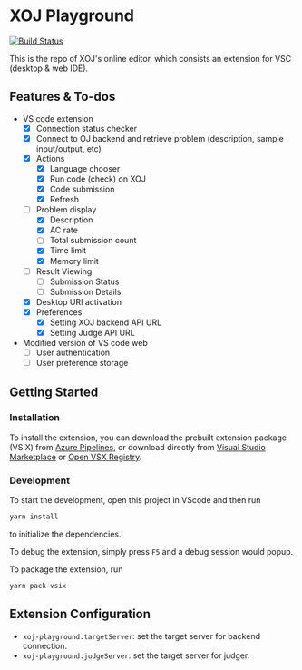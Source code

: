 # XOJ Playground

[![Build Status](https://dev.azure.com/XOJ-Team/CPT202%20Team%20B-3/_apis/build/status/XOJ_Playground?branchName=master)](https://dev.azure.com/XOJ-Team/CPT202%20Team%20B-3/_build/latest?definitionId=8&branchName=master)  

This is the repo of XOJ's online editor, which consists an extension for VSC (desktop & web IDE).

## Features & To-dos

* VS code extension
  * [x] Connection status checker
  * [x] Connect to OJ backend and retrieve problem (description, sample input/output, etc)
  * [x] Actions
    * [x] Language chooser
    * [x] Run code (check) on XOJ
    * [x] Code submission
    * [x] Refresh
  * [ ] Problem display
    * [x] Description
    * [x] AC rate
    * [ ] Total submission count
    * [x] Time limit
    * [x] Memory limit
  * [ ] Result Viewing
    * [ ] Submission Status
    * [ ] Submission Details
  * [x] Desktop URI activation
  * [x] Preferences
    * [x] Setting XOJ backend API URL
    * [x] Setting Judge API URL
* Modified version of VS code web
  * [ ] User authentication
  * [ ] User preference storage

## Getting Started

### Installation

To install the extension, you can download the prebuilt extension package (VSIX) from [Azure Pipelines](https://dev.azure.com/XOJ-Team/CPT202%20Team%20B-3/_build?definitionId=8), or download directly from [Visual Studio Marketplace](https://marketplace.visualstudio.com/items?itemName=XOJ-Team.xoj-playground) or [Open VSX Registry](https://open-vsx.org/extension/XOJ-Team/xoj-playground).

### Development

To start the development, open this project in VScode and then run

```bash
yarn install
```

to initialize the dependencies.

To debug the extension, simply press `F5` and a debug session would popup.  

To package the extension, run

```bash
yarn pack-vsix
```

## Extension Configuration

* `xoj-playground.targetServer`: set the target server for backend connection.
* `xoj-playground.judgeServer`: set the target server for judger.
